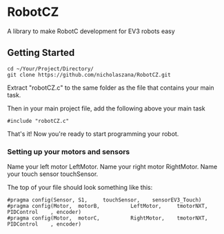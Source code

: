 # RobotCZ

A library to make RobotC development for EV3 robots easy

## Getting Started

```
cd ~/Your/Project/Directory/
git clone https://github.com/nicholaszana/RobotCZ.git
```

Extract "robotCZ.c" to the same folder as the file that contains your main task.

Then in your main project file, add the following above your main task
```
#include "robotCZ.c"
```

That's it! Now you're ready to start programming your robot.

### Setting up your motors and sensors

Name your left motor LeftMotor.
Name your right motor RightMotor.
Name your touch sensor touchSensor.

The top of your file should look something like this:

```
#pragma config(Sensor, S1,     touchSensor,    sensorEV3_Touch)
#pragma config(Motor,  motorB,          LeftMotor,     tmotorNXT, PIDControl    , encoder)
#pragma config(Motor,  motorC,          RightMotor,    tmotorNXT, PIDControl    , encoder)

```
